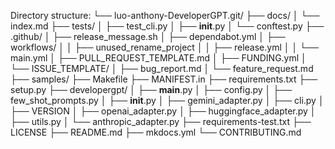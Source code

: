 Directory structure:
└── luo-anthony-DeveloperGPT.git/
    ├── docs/
    │   └── index.md
    ├── tests/
    │   ├── test_cli.py
    │   ├── __init__.py
    │   └── conftest.py
    ├── .github/
    │   ├── release_message.sh
    │   ├── dependabot.yml
    │   ├── workflows/
    │   │   ├── unused_rename_project
    │   │   ├── release.yml
    │   │   └── main.yml
    │   ├── PULL_REQUEST_TEMPLATE.md
    │   ├── FUNDING.yml
    │   └── ISSUE_TEMPLATE/
    │       ├── bug_report.md
    │       └── feature_request.md
    ├── samples/
    ├── Makefile
    ├── MANIFEST.in
    ├── requirements.txt
    ├── setup.py
    ├── developergpt/
    │   ├── __main__.py
    │   ├── config.py
    │   ├── few_shot_prompts.py
    │   ├── __init__.py
    │   ├── gemini_adapter.py
    │   ├── cli.py
    │   ├── VERSION
    │   ├── openai_adapter.py
    │   ├── huggingface_adapter.py
    │   ├── utils.py
    │   └── anthropic_adapter.py
    ├── requirements-test.txt
    ├── LICENSE
    ├── README.md
    ├── mkdocs.yml
    └── CONTRIBUTING.md
